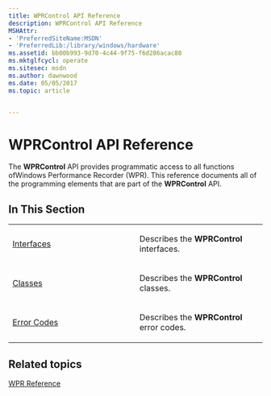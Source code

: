 ```yaml
---
title: WPRControl API Reference
description: WPRControl API Reference
MSHAttr:
- 'PreferredSiteName:MSDN'
- 'PreferredLib:/library/windows/hardware'
ms.assetid: bb00b993-9d70-4c44-9f75-f6d286acac80
ms.mktglfcycl: operate
ms.sitesec: msdn
ms.author: dawnwood
ms.date: 05/05/2017
ms.topic: article


---
```


# WPRControl API Reference


The **WPRControl** API provides programmatic access to all functions ofWindows Performance Recorder (WPR). This reference documents all of the programming elements that are part of the **WPRControl** API.

## In This Section


<table>
<colgroup>
<col width="50%" />
<col width="50%" />
</colgroup>
<tbody>
<tr class="odd">
<td><p><a href="interfaces-wprcontrol.md" data-raw-source="[Interfaces](interfaces-wprcontrol.md)">Interfaces</a></p></td>
<td><p>Describes the <strong>WPRControl</strong> interfaces.</p></td>
</tr>
<tr class="even">
<td><p><a href="classes.md" data-raw-source="[Classes](classes.md)">Classes</a></p></td>
<td><p>Describes the <strong>WPRControl</strong> classes.</p></td>
</tr>
<tr class="odd">
<td><p><a href="error-codes.md" data-raw-source="[Error Codes](error-codes.md)">Error Codes</a></p></td>
<td><p>Describes the <strong>WPRControl</strong> error codes.</p></td>
</tr>
</tbody>
</table>

 

## Related topics


[WPR Reference](wpr-reference.md)

 

 







